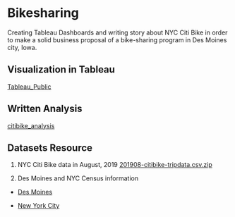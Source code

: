 # Bikesharing

Creating Tableau Dashboards and writing story about NYC Citi Bike in order to make a solid business proposal of a bike-sharing program in Des Moines city, Iowa.

## Visualization in Tableau

[Tableau_Public](https://public.tableau.com/profile/kuntal.dehspande#!/vizhome/DesMoinesBikesharingPlan_15885322763680/BusinessProposalStory?publish=yes)

## Written Analysis

[citibike_analysis](/citibike_analysis.md)

## Datasets Resource

1. NYC Citi Bike data in August, 2019
[201908-citibike-tripdata.csv.zip](https://www.citibikenyc.com/system-data)

2. Des Moines and NYC Census information

- [Des Moines](https://www.census.gov/quickfacts/desmoinescityiowa)

- [New York City](https://www.census.gov/quickfacts/newyorkcitynewyork)
